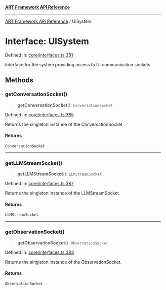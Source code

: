 [**ART Framework API Reference**](../README.md)

***

[ART Framework API Reference](../README.md) / UISystem

# Interface: UISystem

Defined in: [core/interfaces.ts:381](https://github.com/hashangit/ART/blob/3153790647102134b487bb6168bd208568e6a8ad/src/core/interfaces.ts#L381)

Interface for the system providing access to UI communication sockets.

## Methods

### getConversationSocket()

> **getConversationSocket**(): `ConversationSocket`

Defined in: [core/interfaces.ts:385](https://github.com/hashangit/ART/blob/3153790647102134b487bb6168bd208568e6a8ad/src/core/interfaces.ts#L385)

Returns the singleton instance of the ConversationSocket.

#### Returns

`ConversationSocket`

***

### getLLMStreamSocket()

> **getLLMStreamSocket**(): `LLMStreamSocket`

Defined in: [core/interfaces.ts:387](https://github.com/hashangit/ART/blob/3153790647102134b487bb6168bd208568e6a8ad/src/core/interfaces.ts#L387)

Returns the singleton instance of the LLMStreamSocket.

#### Returns

`LLMStreamSocket`

***

### getObservationSocket()

> **getObservationSocket**(): `ObservationSocket`

Defined in: [core/interfaces.ts:383](https://github.com/hashangit/ART/blob/3153790647102134b487bb6168bd208568e6a8ad/src/core/interfaces.ts#L383)

Returns the singleton instance of the ObservationSocket.

#### Returns

`ObservationSocket`
